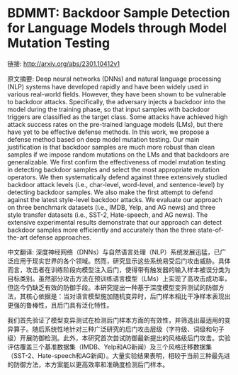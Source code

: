 # BDMMT: Backdoor Sample Detection for Language Models through Model Mutation Testing

链接: http://arxiv.org/abs/2301.10412v1

原文摘要:
Deep neural networks (DNNs) and natural language processing (NLP) systems
have developed rapidly and have been widely used in various real-world fields.
However, they have been shown to be vulnerable to backdoor attacks.
Specifically, the adversary injects a backdoor into the model during the
training phase, so that input samples with backdoor triggers are classified as
the target class. Some attacks have achieved high attack success rates on the
pre-trained language models (LMs), but there have yet to be effective defense
methods. In this work, we propose a defense method based on deep model mutation
testing. Our main justification is that backdoor samples are much more robust
than clean samples if we impose random mutations on the LMs and that backdoors
are generalizable. We first confirm the effectiveness of model mutation testing
in detecting backdoor samples and select the most appropriate mutation
operators. We then systematically defend against three extensively studied
backdoor attack levels (i.e., char-level, word-level, and sentence-level) by
detecting backdoor samples. We also make the first attempt to defend against
the latest style-level backdoor attacks. We evaluate our approach on three
benchmark datasets (i.e., IMDB, Yelp, and AG news) and three style transfer
datasets (i.e., SST-2, Hate-speech, and AG news). The extensive experimental
results demonstrate that our approach can detect backdoor samples more
efficiently and accurately than the three state-of-the-art defense approaches.

中文翻译:
深度神经网络（DNNs）与自然语言处理（NLP）系统发展迅猛，已广泛应用于现实世界的各个领域。然而，研究显示这些系统易受后门攻击威胁。具体而言，攻击者在训练阶段向模型注入后门，使得带有触发器的输入样本被误分类为目标类别。虽然部分攻击方法在预训练语言模型（LMs）上实现了高攻击成功率，但迄今仍缺乏有效的防御手段。本研究提出一种基于深度模型变异测试的防御方法，其核心依据是：当对语言模型施加随机变异时，后门样本相比干净样本表现出更强的鲁棒性，且后门具有泛化特性。

我们首先验证了模型变异测试在检测后门样本方面的有效性，并筛选出最适用的变异算子。随后系统性地针对三种广泛研究的后门攻击层级（字符级、词级和句子级）开展防御检测。此外，本研究首次尝试防御最新提出的风格级后门攻击。实验评估覆盖三个基准数据集（IMDB、Yelp和AG新闻）及三个风格迁移数据集（SST-2、Hate-speech和AG新闻）。大量实验结果表明，相较于当前三种最先进的防御方法，本方案能以更高效率和准确度检测后门样本。
